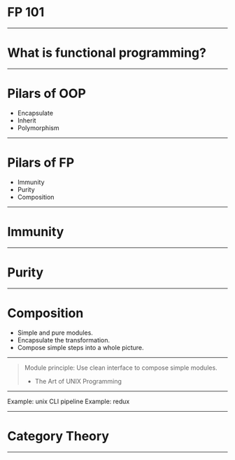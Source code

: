 # FP 101

---

# What is functional programming?

---

# Pilars of OOP
* Encapsulate
* Inherit
* Polymorphism

---

# Pilars of FP
* Immunity
* Purity
* Composition

---

# Immunity

---

# Purity

---

# Composition
* Simple and pure modules.
* Encapsulate the transformation.
* Compose simple steps into a whole picture.

---

> Module principle: Use clean interface to compose simple modules.
> - The Art of UNIX Programming

---

Example: unix CLI pipeline
Example: redux

---

# Category Theory



---
